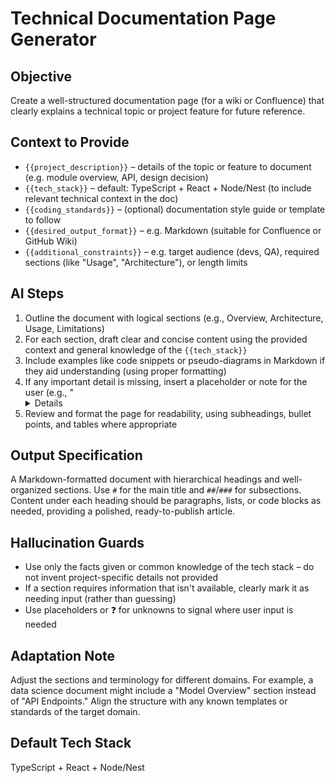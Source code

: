 # Technical Documentation Page Generator

## Objective
Create a well-structured documentation page (for a wiki or Confluence) that clearly explains a technical topic or project feature for future reference.

## Context to Provide
- `{{project_description}}` – details of the topic or feature to document (e.g. module overview, API, design decision)
- `{{tech_stack}}` – default: TypeScript + React + Node/Nest (to include relevant technical context in the doc)
- `{{coding_standards}}` – (optional) documentation style guide or template to follow
- `{{desired_output_format}}` – e.g. Markdown (suitable for Confluence or GitHub Wiki)
- `{{additional_constraints}}` – e.g. target audience (devs, QA), required sections (like "Usage", "Architecture"), or length limits

## AI Steps
1. Outline the document with logical sections (e.g., Overview, Architecture, Usage, Limitations)
2. For each section, draft clear and concise content using the provided context and general knowledge of the `{{tech_stack}}`
3. Include examples like code snippets or pseudo-diagrams in Markdown if they aid understanding (using proper formatting)
4. If any important detail is missing, insert a placeholder or note for the user (e.g., "<Details on X here>" or a "❓" for unknown info)
5. Review and format the page for readability, using subheadings, bullet points, and tables where appropriate

## Output Specification
A Markdown-formatted document with hierarchical headings and well-organized sections. Use `#` for the main title and `##`/`###` for subsections. Content under each heading should be paragraphs, lists, or code blocks as needed, providing a polished, ready-to-publish article.

## Hallucination Guards
- Use only the facts given or common knowledge of the tech stack – do not invent project-specific details not provided
- If a section requires information that isn't available, clearly mark it as needing input (rather than guessing)
- Use placeholders or ❓ for unknowns to signal where user input is needed

## Adaptation Note
Adjust the sections and terminology for different domains. For example, a data science document might include a "Model Overview" section instead of "API Endpoints." Align the structure with any known templates or standards of the target domain.

## Default Tech Stack
TypeScript + React + Node/Nest
